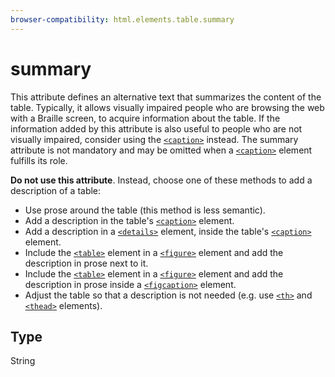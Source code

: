 ```yaml
---
browser-compatibility: html.elements.table.summary
---
```


# summary

This attribute defines an alternative text that summarizes the content of the table. Typically, it allows visually impaired people who are browsing the web with a Braille screen, to acquire information about the table. If the information added by this attribute is also useful to people who are not visually impaired, consider using the [`<caption>`](https://developer.mozilla.org/en-US/docs/Web/HTML/Element/caption "The HTML Table Caption element (<caption>) specifies the caption (or title) of a table, and if used is always the first child of a <table>.") instead. The summary attribute is not mandatory and may be omitted when a [`<caption>`](https://developer.mozilla.org/en-US/docs/Web/HTML/Element/caption "The HTML Table Caption element (<caption>) specifies the caption (or title) of a table, and if used is always the first child of a <table>.") element fulfills its role.
  
**Do not use this attribute**.  Instead, choose one of these methods to add a
description of a table:
-   Use prose around the table (this method is less semantic).
-   Add a description in the table's
    [`<caption>`](https://developer.mozilla.org/en-US/docs/Web/HTML/Element/caption)
    element.
-   Add a description in a
    [`<details>`](https://developer.mozilla.org/en-US/docs/Web/HTML/Element/details)
    element, inside the table's
    [`<caption>`](https://developer.mozilla.org/en-US/docs/Web/HTML/Element/caption)
    element.
-   Include the
    [`<table>`](https://developer.mozilla.org/en-US/docs/Web/HTML/Element/table)
    element in a
    [`<figure>`](https://developer.mozilla.org/en-US/docs/Web/HTML/Element/figure)
    element and add the description in prose next to it.
-   Include the
    [`<table>`](https://developer.mozilla.org/en-US/docs/Web/HTML/Element/table)
    element in a
    [`<figure>`](https://developer.mozilla.org/en-US/docs/Web/HTML/Element/figure)
    element and add the description in prose inside a
    [`<figcaption>`](https://developer.mozilla.org/en-US/docs/Web/HTML/Element/figcaption)
    element.
-   Adjust the table so that a description is not needed (e.g. use
    [`<th>`](https://developer.mozilla.org/en-US/docs/Web/HTML/Element/th)
    and
    [`<thead>`](https://developer.mozilla.org/en-US/docs/Web/HTML/Element/thead)
    elements).

## Type

String
